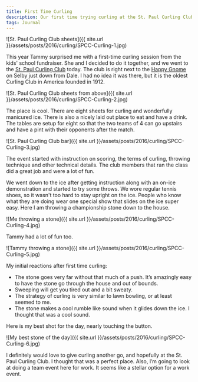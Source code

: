 ```yaml
---
title: First Time Curling
description: Our first time trying curling at the St. Paul Curling Club.
tags: Journal
---
```


![St. Paul Curling Club sheets]({{ site.url }}/assets/posts/2016/curling/SPCC-Curling-1.jpg)

This year Tammy surprised me with a first-time curling session from the kids' school fundraiser. She and I decided to do it together, and we went to the [St. Paul Curling Club](https://stpaulcurlingclub.org) today. The club is right next to the [Happy Gnome](http://thehappygnome.com) on Selby just down from Dale. I had no idea it was there, but it is the oldest Curling Club in America founded in 1912.

![St. Paul Curling Club sheets from above]({{ site.url }}/assets/posts/2016/curling/SPCC-Curling-2.jpg)

The place is cool. There are eight sheets for curling and wonderfully manicured ice. There is also a nicely laid out place to eat and have a drink. The tables are setup for eight so that the two teams of 4 can go upstairs and have a pint with their opponents after the match.

![St. Paul Curling Club bar]({{ site.url }}/assets/posts/2016/curling/SPCC-Curling-3.jpg)

The event started with instruction on scoring, the terms of curling, throwing technique and other technical details. The club members that ran the class did a great job and were a lot of fun.

We went down to the ice after getting instruction along with an on-ice demonstration and started to try some throws. We wore regular tennis shoes, so it wasn't too hard to stay upright on the ice. People who know what they are doing wear one special show that slides on the ice super easy. Here I am throwing a championship stone down to the house.

![Me throwing a stone]({{ site.url }}/assets/posts/2016/curling/SPCC-Curling-4.jpg)

Tammy had a lot of fun too.

![Tammy throwing a stone]({{ site.url }}/assets/posts/2016/curling/SPCC-Curling-5.jpg)

My initial reactions after first time curling:

* The stone goes very far without that much of a push. It’s amazingly easy to have the stone go through the house and out of bounds.
* Sweeping will get you tired out and a bit sweaty.
* The strategy of curling is very similar to lawn bowling, or at least seemed to me.
* The stone makes a cool rumble like sound when it glides down the ice. I thought that was a cool sound.

Here is my best shot for the day, nearly touching the button.

![My best stone of the day]({{ site.url }}/assets/posts/2016/curling/SPCC-Curling-6.jpg)

I definitely would love to give curling another go, and hopefully at the St. Paul Curling Club. I thought that was a perfect place. Also, I’m going to look at doing a team event here for work. It seems like a stellar option for a work event.
